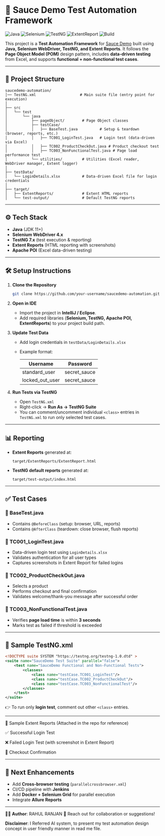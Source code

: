 # 🚀 Sauce Demo Test Automation Framework

![Java](https://img.shields.io/badge/Java-11%2B-blue)
![Selenium](https://img.shields.io/badge/Selenium-4.x-brightgreen)
![TestNG](https://img.shields.io/badge/TestNG-7.x-orange)
![ExtentReport](https://img.shields.io/badge/Reporting-Extent-lightgrey)
![Build](https://img.shields.io/badge/Build-Passing-success)

This project is a **Test Automation Framework** for [Sauce Demo](https://www.saucedemo.com/) built using **Java, Selenium WebDriver, TestNG, and Extent Reports**.
It follows the **Page Object Model (POM)** design pattern, includes **data-driven testing** from Excel, and supports **functional + non-functional test cases**.

---

## 📂 Project Structure

```
saucedemo-automation/
│── TestNG.xml                    # Main suite file (entry point for execution)
│
├── src
│   └── test
│       └── java
│           ├── pageObject/        # Page Object classes
│           ├── testCase/          
│           │   ├── BaseTest.java          # Setup & teardown (browser, reports, etc.)
│           │   ├── TC001_LoginTest.java   # Login test (data-driven via Excel)
│           │   ├── TC002_ProductCheckOut.java # Product checkout test
│           │   ├── TC003_NonFunctionalTest.java # Page load performance test
│           └── utilities/         # Utilities (Excel reader, WebDriver manager, Extent logger)
│
├── testData/
│   └── LoginDetails.xlsx          # Data-driven Excel file for login credentials
│
├── target/
│   ├── ExtentReports/             # Extent HTML reports
│   └── test-output/               # Default TestNG reports
```

---

## ⚙️ Tech Stack

* **Java** (JDK 11+)
* **Selenium WebDriver 4.x**
* **TestNG 7.x** (test execution & reporting)
* **Extent Reports** (HTML reporting with screenshots)
* **Apache POI** (Excel data-driven testing)

---

## 🛠️ Setup Instructions

1. **Clone the Repository**

   ```bash
   git clone https://github.com/your-username/saucedemo-automation.git
   
   ```

2. **Open in IDE**

   * Import the project in **IntelliJ / Eclipse**.
   * Add required libraries (**Selenium, TestNG, Apache POI, ExtentReports**) to your project build path.

3. **Update Test Data**

   * Add login credentials in `testData/LoginDetails.xlsx`
   * Example format:

     | Username          | Password      |
     | ----------------- | ------------- |
     | standard\_user    | secret\_sauce |
     | locked\_out\_user | secret\_sauce |

4. **Run Tests via TestNG**

   * Open `TestNG.xml`
   * Right-click → **Run As → TestNG Suite**
   * You can comment/uncomment individual `<class>` entries in `TestNG.xml` to run only selected test cases.

---

## 📊 Reporting

* **Extent Reports** generated at:

  ```
  target/ExtentReports/ExtentReport.html
  ```
* **TestNG default reports** generated at:

  ```
  target/test-output/index.html
  ```

---

## ✅ Test Cases

### 🔹 BaseTest.java

* Contains `@BeforeClass` (setup: browser, URL, reports)
* Contains `@AfterClass` (teardown: close browser, flush reports)

### 🔹 TC001\_LoginTest.java

* Data-driven login test using `LoginDetails.xlsx`
* Validates authentication for all user types
* Captures screenshots in Extent Report for failed logins

### 🔹 TC002\_ProductCheckOut.java

* Selects a product
* Performs checkout and final confirmation
* Validates welcome/thank-you message after successful order

### 🔹 TC003\_NonFunctionalTest.java

* Verifies **page load time** is within **3 seconds**
* Marks test as failed if threshold is exceeded

---

## 🔧 Sample TestNG.xml

```xml
<!DOCTYPE suite SYSTEM "https://testng.org/testng-1.0.dtd" >
<suite name="SauceDemo Test Suite" parallel="false">
    <test name="SauceDemo Functional and Non-Functional Tests">
        <classes>
            <class name="testCase.TC001_LoginTest"/>
            <class name="testCase.TC002_ProductCheckOut"/>
            <class name="testCase.TC003_NonFunctionalTest"/>
        </classes>
    </test>
</suite>
```

👉 To run only **login test**, comment out other `<class>` entries.

---
📸 Sample Extent Reports (Attached in the repo for reference)

✅ Successful Login Test

❌ Failed Login Test (with screenshot in Extent Report)

🛒 Checkout Confirmation

---
## 📌 Next Enhancements

* Add **Cross-browser testing** (`parallelcrossbrowser.xml`)
* CI/CD pipeline with **Jenkins**
* Add **Docker + Selenium Grid** for parallel execution
* Integrate **Allure Reports**

---

👨‍💻 **Author**: RAHUL RANJAN 
📧 Reach out for collaboration or suggestions!



**Disclaimer**: I Referred AI system, to present my test automation design concept in user friendly manner in read me file. 


